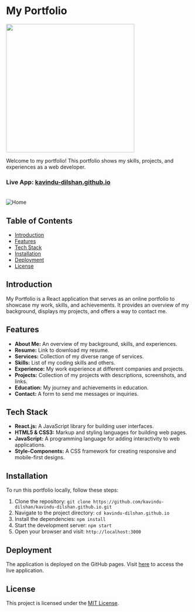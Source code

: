 # My Portfolio
<p><a href="https://github.com/kavindu-dilshan"><img src="https://skillicons.dev/icons?i=react,js,html,css,firebase,vscode,github" width=350></a></p>

Welcome to my portfolio! This portfolio shows my skills, projects, and experiences as a web developer.

### Live App: [kavindu-dilshan.github.io](https://kavindu-dilshan.github.io)<br><br>

<img src="https://firebasestorage.googleapis.com/v0/b/images-for-projects.appspot.com/o/Portfolio%2FHome.jpg?alt=media&token=e35f6f39-1d89-4d15-a1d7-40056e77e622" alt="Home">

## Table of Contents
- [Introduction](#introduction)
- [Features](#features)
- [Tech Stack](#tech-stack)
- [Installation](#installation)
- [Deployment](#deployment)
- [License](#license)

## Introduction
My Portfolio is a React application that serves as an online portfolio to showcase my work, skills, and achievements. It provides an overview of my background, displays my projects, and offers a way to contact me.

## Features
- **About Me:** An overview of my background, skills, and experiences.
- **Resume:** Link to download my resume.
- **Services:** Collection of my diverse range of services.
- **Skills:** List of my coding skills and others.
- **Experience:** My work experience at different companies and projects.
- **Projects:** Collection of my projects with descriptions, screenshots, and links.
- **Education:** My journey and achievements in education.
- **Contact:** A form to send me messages or inquiries.

## Tech Stack
- **React.js:** A JavaScript library for building user interfaces.
- **HTML5 & CSS3:** Markup and styling languages for building web pages.
- **JavaScript:** A programming language for adding interactivity to web applications.
- **Style-Components:** A CSS framework for creating responsive and mobile-first designs.

## Installation
To run this portfolio locally, follow these steps:

1. Clone the repository: `git clone https://github.com/kavindu-dilshan/kavindu-dilshan.github.io.git`
2. Navigate to the project directory: `cd kavindu-dilshan.github.io`
3. Install the dependencies: `npm install`
4. Start the development server: `npm start`
5. Open your browser and visit: `http://localhost:3000`

## Deployment
The application is deployed on the GitHub pages. Visit [here](https://kavindu-dilshan.github.io) to access the live application.

## License
This project is licensed under the [MIT License](https://github.com/git/git-scm.com/blob/main/MIT-LICENSE.txt).